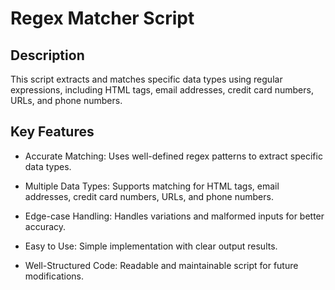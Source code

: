 # Regex Matcher Script

## Description

This script extracts and matches specific data types using regular expressions, including HTML tags, email addresses, credit card numbers, URLs, and phone numbers.

## Key Features

 - Accurate Matching: Uses well-defined regex patterns to extract specific data types.

 - Multiple Data Types: Supports matching for HTML tags, email addresses, credit card numbers, URLs, and phone numbers.

 - Edge-case Handling: Handles variations and malformed inputs for better accuracy.

 - Easy to Use: Simple implementation with clear output results.

 - Well-Structured Code: Readable and maintainable script for future modifications.

